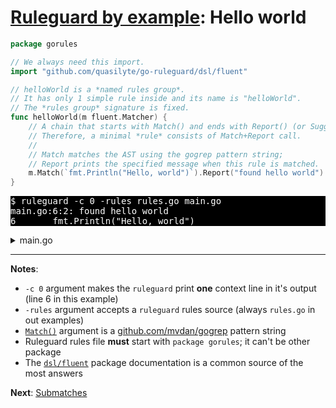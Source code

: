 # [Ruleguard by example](https://go-ruleguard.github.io/by-example/): Hello world

```go
package gorules

// We always need this import.
import "github.com/quasilyte/go-ruleguard/dsl/fluent"

// helloWorld is a *named rules group*.
// It has only 1 simple rule inside and its name is "helloWorld".
// The *rules group* signature is fixed.
func helloWorld(m fluent.Matcher) {
	// A chain that starts with Match() and ends with Report() (or Suggest) call called a *rule*.
	// Therefore, a minimal *rule* consists of Match+Report call.
	//
	// Match matches the AST using the gogrep pattern string;
	// Report prints the specified message when this rule is matched.
	m.Match(`fmt.Println("Hello, world")`).Report("found hello world")
}
```

<pre style="color: white; background-color: black">
$ ruleguard -c 0 -rules rules.go main.go
main.go:6:2: found hello world
6		fmt.Println("Hello, world")
</pre>

<details><summary>main.go</summary>

```go
package main

import "fmt"

func main() {
	fmt.Println("Hello, world")
}
```

</details>

<hr>

**Notes**:

* `-c 0` argument makes the `ruleguard` print **one** context line in it's output (line 6 in this example)
* `-rules` argument accepts a `ruleguard` rules source (always `rules.go` in out examples)
* [`Match()`](https://pkg.go.dev/github.com/quasilyte/go-ruleguard/dsl/fluent#Matcher.Match) argument is a [github.com/mvdan/gogrep](https://github.com/mvdan/gogrep) pattern string
* Ruleguard rules file **must** start with `package gorules`; it can't be other package
* The [`dsl/fluent`](https://pkg.go.dev/github.com/quasilyte/go-ruleguard/dsl/fluent) package documentation is a common source of the most answers

**Next**: [Submatches](submatches)
